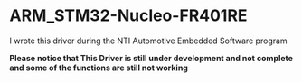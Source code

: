 # ARM_STM32-Nucleo-FR401RE

I wrote this driver during the NTI Automotive Embedded Software program

**Please notice that This Driver is still under development and not complete and some of the functions are still not working**
